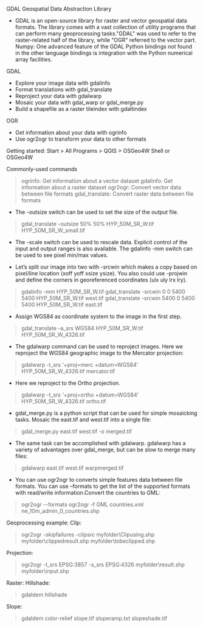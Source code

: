 GDAL Geospatial Data Abstraction Library

- GDAL is an open-source library for raster and vector geospatial data formats. The library comes with a vast collection of utility programs that can perform many geoprocessing tasks."GDAL" was used to refer to the raster-related half of the library, while "OGR" referred to the vector part. Numpy: One advanced feature of the GDAL Python bindings not found in the other language bindings is integration with the Python numerical array facilities.

GDAL
- Explore your image data with gdalinfo
- Format translations with gdal_translate
- Reproject your data with gdalwarp
- Mosaic your data with gdal_warp or gdal_merge.py
- Build a shapefile as a raster tileindex with gdaltindex

OGR
- Get information about your data with ogrinfo
- Use ogr2ogr to transform your data to other formats

Getting started:
Start > All Programs > QGIS > OSGeo4W Shell or OSGeo4W

Commonly-used commands
>ogrinfo: Get information about a vector dataset
>gdalinfo: Get information about a raster dataset
>ogr2ogr: Convert vector data between file formats
>gdal_translate: Convert raster data between file formats

- The -outsize switch can be used to set the size of the output file.
>gdal_translate -outsize 50% 50% HYP_50M_SR_W.tif  HYP_50M_SR_W_small.tif

- The -scale switch can be used to rescale data. Explicit control of the input and output ranges is also available. The gdalinfo -mm switch can be used to see pixel min/max values.

- Let’s split our image into two with -srcwin which makes a copy based on pixel/line location (xoff yoff xsize ysize). You also could use -projwin and define the corners in georeferenced coordinates (ulx uly lrx lry).
>gdalinfo -mm HYP_50M_SR_W.tif
>gdal_translate -srcwin 0 0 5400 5400 HYP_50M_SR_W.tif  west.tif
>gdal_translate -srcwin 5400 0 5400 5400 HYP_50M_SR_W.tif  east.tif

- Assign WGS84 as coordinate system to the image in the first step.
>gdal_translate -a_srs WGS84 HYP_50M_SR_W.tif HYP_50M_SR_W_4326.tif

- The gdalwarp command can be used to reproject images. Here we reproject the WGS84 geographic image to the Mercator projection:
>gdalwarp -t_srs '+proj=merc +datum=WGS84' HYP_50M_SR_W_4326.tif mercator.tif

- Here we reproject to the Ortho projection.
>gdalwarp -t_srs '+proj=ortho +datum=WGS84' HYP_50M_SR_W_4326.tif ortho.tif


- gdal_merge.py is a python script that can be used for simple mosaicking tasks. Mosaic the east.tif and west.tif into a single file:
>gdal_merge.py  east.tif west.tif -o merged.tif

- The same task can be accomplished with gdalwarp. gdalwarp has a variety of advantages over gdal_merge, but can be slow to merge many files:
>gdalwarp east.tif west.tif warpmerged.tif

- You can use ogr2ogr to converts simple features data between file formats. You can use –formats to get the list of the supported formats with read/write information.Convert the countries to GML:
>ogr2ogr --formats
>ogr2ogr -f GML countries.xml ne_10m_admin_0_countries.shp

Geoprocessing example:
Clip:
>ogr2ogr -skipfailures -clipsrc 
myfolder\Clipusing.shp 
myfolder\clippedresult.shp 
myfolder\tobeclipped.shp

Projection:
>ogr2ogr -t_srs EPSG:3857 -s_srs EPSG:4326 
myfolder\result.shp 
myfolder\input.shp

Raster:
Hillshade:
>gdaldem hillshade

Slope:
>gdaldem color-relief slope.tif sloperamp.txt slopeshade.tif